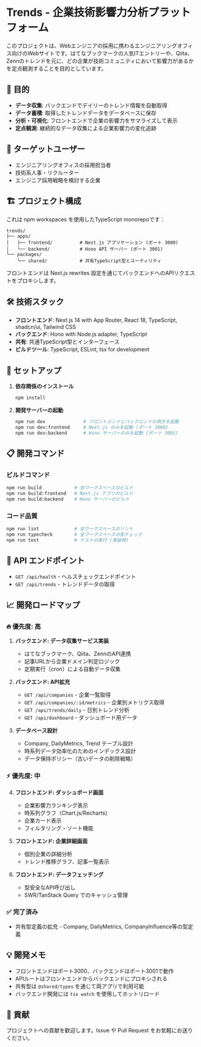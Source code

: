 # Trends - 企業技術影響力分析プラットフォーム

このプロジェクトは、Webエンジニアの採用に携わるエンジニアリングオフィス向けのWebサイトです。はてなブックマークの人気ITエントリーや、Qiita、Zennのトレンドを元に、どの企業が技術コミュニティにおいて影響力があるかを定点観測することを目的としています。

## 🎯 目的

- **データ収集**: バックエンドでデイリーのトレンド情報を自動取得
- **データ蓄積**: 取得したトレンドデータをデータベースに保存
- **分析・可視化**: フロントエンドで企業の影響力をサマライズして表示
- **定点観測**: 継続的なデータ収集による企業影響力の変化追跡

## 👥 ターゲットユーザー

- エンジニアリングオフィスの採用担当者
- 技術系人事・リクルーター
- エンジニア採用戦略を検討する企業

## 🏗️ プロジェクト構成

これは npm workspaces を使用したTypeScript monorepoです：

```
trends/
├── apps/
│   ├── frontend/          # Next.js アプリケーション (ポート 3000)
│   └── backend/           # Hono API サーバー (ポート 3001)
└── packages/
    └── shared/            # 共有TypeScript型とユーティリティ
```

フロントエンドは Next.js rewrites 設定を通じてバックエンドへのAPIリクエストをプロキシします。

## 🛠️ 技術スタック

- **フロントエンド**: Next.js 14 with App Router, React 18, TypeScript, shadcn/ui, Tailwind CSS
- **バックエンド**: Hono with Node.js adapter, TypeScript
- **共有**: 共通TypeScript型とインターフェース
- **ビルドツール**: TypeScript, ESLint, tsx for development

## 🚀 セットアップ

1. **依存関係のインストール**
   ```bash
   npm install
   ```

2. **開発サーバーの起動**
   ```bash
   npm run dev              # フロントエンドとバックエンドの両方を起動
   npm run dev:frontend     # Next.js のみを起動 (ポート 3000)
   npm run dev:backend      # Hono サーバーのみを起動 (ポート 3001)
   ```

## 📋 開発コマンド

### ビルドコマンド
```bash
npm run build            # 全ワークスペースのビルド
npm run build:frontend   # Next.js アプリのビルド
npm run build:backend    # Hono サーバーのビルド
```

### コード品質
```bash
npm run lint             # 全ワークスペースのリント
npm run typecheck        # 全ワークスペースの型チェック
npm run test             # テストの実行 (実装時)
```

## 🔌 API エンドポイント

- `GET /api/health` - ヘルスチェックエンドポイント
- `GET /api/trends` - トレンドデータの取得

## 📈 開発ロードマップ

### 🔥 優先度: 高
1. **バックエンド: データ収集サービス実装**
   - はてなブックマーク、Qiita、ZennのAPI連携
   - 記事URLから企業ドメイン判定ロジック
   - 定期実行（cron）による自動データ収集

2. **バックエンド: API拡充**
   - `GET /api/companies` - 企業一覧取得
   - `GET /api/companies/:id/metrics` - 企業別メトリクス取得
   - `GET /api/trends/daily` - 日別トレンド分析
   - `GET /api/dashboard` - ダッシュボード用データ

3. **データベース設計**
   - Company, DailyMetrics, Trend テーブル設計
   - 時系列データ効率化のためのインデックス設計
   - データ保持ポリシー（古いデータの削除戦略）

### ⚡ 優先度: 中
4. **フロントエンド: ダッシュボード画面**
   - 企業影響力ランキング表示
   - 時系列グラフ（Chart.js/Recharts）
   - 企業カード表示
   - フィルタリング・ソート機能

5. **フロントエンド: 企業詳細画面**
   - 個別企業の詳細分析
   - トレンド推移グラフ、記事一覧表示

6. **フロントエンド: データフェッチング**
   - 型安全なAPI呼び出し
   - SWR/TanStack Query でのキャッシュ管理

### ✅ 完了済み
- 共有型定義の拡充 - Company, DailyMetrics, CompanyInfluence等の型定義

## 💡 開発メモ

- フロントエンドはポート3000、バックエンドはポート3001で動作
- APIルートはフロントエンドからバックエンドにプロキシされる
- 共有型は `@shared/types` を通じて両アプリで利用可能
- バックエンド開発には `tsx watch` を使用してホットリロード

## 🤝 貢献

プロジェクトへの貢献を歓迎します。Issue や Pull Request をお気軽にお送りください。